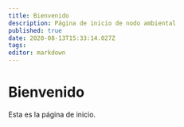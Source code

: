 ```yaml
---
title: Bienvenido
description: Página de inicio de nodo ambiental
published: true
date: 2020-08-13T15:33:14.027Z
tags: 
editor: markdown
---
```


# Bienvenido

Esta es la página de inicio.